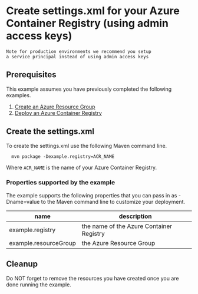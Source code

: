 
# Create settings.xml for your Azure Container Registry (using admin access keys)

```text
Note for production environments we recommend you setup
a service principal instead of using admin access keys
```

## Prerequisites

This example assumes you have previously completed the following examples.

1. [Create an Azure Resource Group](../resourcegroup-create/README.md)
1. [Deploy an Azure Container Registry](../acr-create/README.md)

## Create the settings.xml

To create the settings.xml use the following Maven command line.

````shell
  mvn package -Dexample.registry=ACR_NAME
````

Where ```ACR_NAME``` is the name of your Azure Container Registry.

### Properties supported by the example

The example supports the following properties that you can pass in as -Dname=value to the Maven command line to customize your deployment.

| name                   | description                              |
|------------------------|------------------------------------------|
| example.registry       | the name of the Azure Container Registry |
| example.resourceGroup  | the Azure Resource Group                 |

## Cleanup

Do NOT forget to remove the resources you have created once you are done running
the example.
